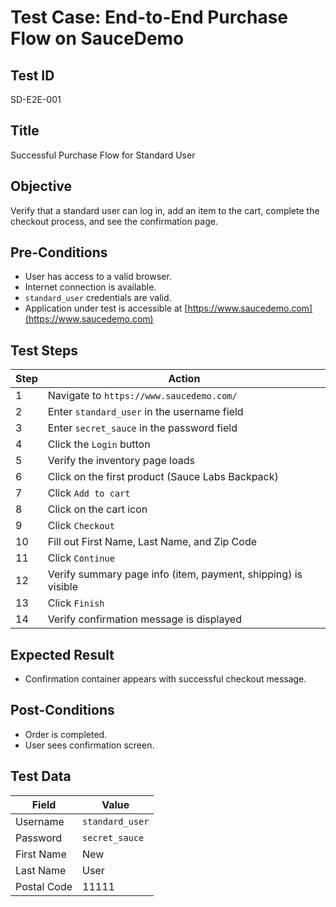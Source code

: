 # Test Case: End-to-End Purchase Flow on SauceDemo

## Test ID
SD-E2E-001

## Title
Successful Purchase Flow for Standard User

## Objective
Verify that a standard user can log in, add an item to the cart, complete the checkout process, and see the confirmation page.

## Pre-Conditions
- User has access to a valid browser.
- Internet connection is available.
- `standard_user` credentials are valid.
- Application under test is accessible at [https://www.saucedemo.com](https://www.saucedemo.com)

## Test Steps

| Step | Action |
|------|--------|
| 1    | Navigate to `https://www.saucedemo.com/` |
| 2    | Enter `standard_user` in the username field |
| 3    | Enter `secret_sauce` in the password field |
| 4    | Click the `Login` button |
| 5    | Verify the inventory page loads |
| 6    | Click on the first product (Sauce Labs Backpack) |
| 7    | Click `Add to cart` |
| 8    | Click on the cart icon |
| 9    | Click `Checkout` |
| 10   | Fill out First Name, Last Name, and Zip Code |
| 11   | Click `Continue` |
| 12   | Verify summary page info (item, payment, shipping) is visible |
| 13   | Click `Finish` |
| 14   | Verify confirmation message is displayed |

## Expected Result
- Confirmation container appears with successful checkout message.

## Post-Conditions
- Order is completed.
- User sees confirmation screen.

## Test Data

| Field         | Value           |
|---------------|------------------|
| Username      | `standard_user`  |
| Password      | `secret_sauce`   |
| First Name    | New              |
| Last Name     | User             |
| Postal Code   | 11111            |


